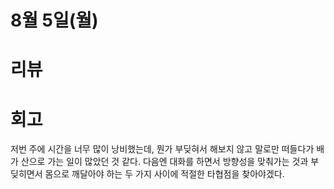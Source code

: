 # 8월 5일(월)

# 리뷰

# 회고

저번 주에 시간을 너무 많이 낭비했는데, 뭔가 부딪혀서 해보지 않고 말로만 떠들다가
배가 산으로 가는 일이 많았던 것 같다. 다음엔 대화를 하면서 방향성을 맞춰가는 것과 부딪히면서 몸으로 깨달아야
하는 두 가지 사이에 적절한 타협점을 찾아야겠다. 